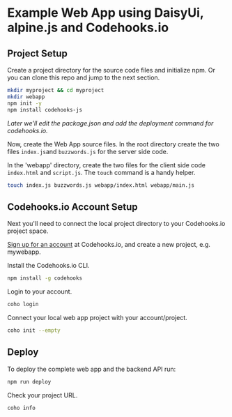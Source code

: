 # Example Web App using DaisyUi, alpine.js and Codehooks.io

## Project Setup
Create a project directory for the source code files and initialize npm. Or you can clone this repo and jump to the next section.

```bash
mkdir myproject && cd myproject
mkdir webapp
npm init -y
npm install codehooks-js
```
_Later we'll edit the package.json and add the deployment command for codehooks.io._


Now, create the Web App source files. In the root directory create the two files `index.js`and `buzzwords.js` for the server side code. 

In the 'webapp' directory, create the two files for the client side code `index.html` and `script.js`. The `touch` command is a handy helper.
```bash
touch index.js buzzwords.js webapp/index.html webapp/main.js
```

## Codehooks.io Account Setup

Next you'll need to connect the local project directory to your Codehooks.io project space.

[Sign up for an account](https://account.codehooks.io/login?signup) at Codehooks.io, and create a new project, e.g. mywebapp. 

Install the Codehooks.io CLI.
```bash
npm install -g codehooks
``` 

Login to your account.
```bash
coho login
```

Connect your local web app project with your account/project.
```bash
coho init --empty
```

## Deploy

To deploy the complete web app and the backend API run:

```bash
npm run deploy
```

Check your project URL.

```bash
coho info
```